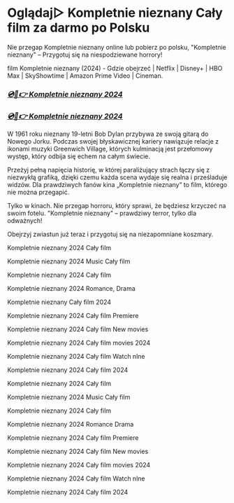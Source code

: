 # Oglądaj▷ Kompletnie nieznany Cały film za darmo po Polsku


Nie przegap Kompletnie nieznany online lub pobierz po polsku, "Kompletnie nieznany" – Przygotuj się na niespodziewane horrory!

film Kompletnie nieznany (2024) - Gdzie obejrzeć | Netflix | Disney+ | HBO Max | SkyShowtime | Amazon Prime Video | Cineman.


### [***💿🎥👉 Kompletnie nieznany 2024***](http://r-movies.com/pl/movie/661539/a-complete-unknown-codepl)

### [***💿🎥👉 Kompletnie nieznany 2024***](http://r-movies.com/pl/movie/661539/a-complete-unknown-codepl)


W 1961 roku nieznany 19-letni Bob Dylan przybywa ze swoją gitarą do Nowego Jorku. Podczas swojej błyskawicznej kariery nawiązuje relacje z ikonami muzyki Greenwich Village, których kulminacją jest przełomowy występ, który odbija się echem na całym świecie.

Przeżyj pełną napięcia historię, w której paraliżujący strach łączy się z niezwykłą grafiką, dzięki czemu każda scena wydaje się realna i prześladuje widzów. Dla prawdziwych fanów kina „Kompletnie nieznany” to film, którego nie można przegapić.

Tylko w kinach. Nie przegap horroru, który sprawi, że będziesz krzyczeć na swoim fotelu. "Kompletnie nieznany" – prawdziwy terror, tylko dla odważnych!

Obejrzyj zwiastun już teraz i przygotuj się na niezapomniane koszmary.

Kompletnie nieznany 2024 Cały film

Kompletnie nieznany 2024 Music Cały film

Kompletnie nieznany 2024 Cały film

Kompletnie nieznany 2024 Romance, Drama

Kompletnie nieznany Cały film 2024

Kompletnie nieznany 2024 Cały film Premiere

Kompletnie nieznany 2024 Cały film New movies

Kompletnie nieznany 2024 Cały film movies 2024

Kompletnie nieznany 2024 Cały film Watch nlne

Kompletnie nieznany 2024 Cały film 2024

Kompletnie nieznany 2024 Cały film

Kompletnie nieznany 2024 Music Cały film

Kompletnie nieznany 2024 Cały film

Kompletnie nieznany 2024 Romance Drama

Kompletnie nieznany 2024 Cały film Premiere

Kompletnie nieznany 2024 Cały film New movies

Kompletnie nieznany 2024 Cały film movies 2024

Kompletnie nieznany 2024 Cały film Watch nlne

Kompletnie nieznany 2024 Cały film 2024
